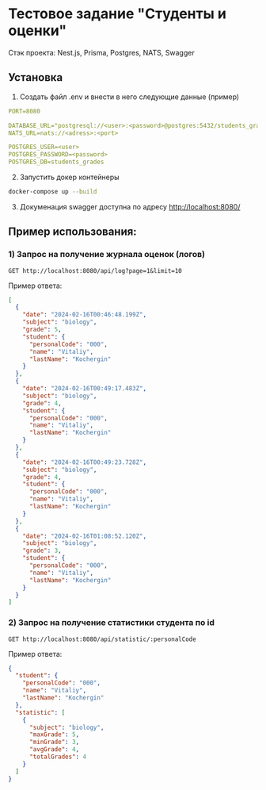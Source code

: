 # Тестовое задание "Студенты и оценки"

Стэк проекта: Nest.js, Prisma, Postgres, NATS, Swagger

## Установка

1. Создать файл .env и внести в него следующие данные (пример)
```yaml
PORT=8080

DATABASE_URL="postgresql://<user>:<password>@postgres:5432/students_grades"
NATS_URL=nats://<adress>:<port>

POSTGRES_USER=<user>
POSTGRES_PASSWORD=<password>
POSTGRES_DB=students_grades
```
2. Запустить докер контейнеры
```bash
docker-compose up --build
```
3. Докуменация swagger доступна по адресу [http://localhost:8080/](http://localhost:8080/)

## Пример использования:

### 1) Запрос на получение журнала оценок (логов)

```http
GET http://localhost:8080/api/log?page=1&limit=10
```

Пример ответа:
```json
[
  {
    "date": "2024-02-16T00:46:48.199Z",
    "subject": "biology",
    "grade": 5,
    "student": {
      "personalCode": "000",
      "name": "Vitaliy",
      "lastName": "Kochergin"
    }
  },
  {
    "date": "2024-02-16T00:49:17.483Z",
    "subject": "biology",
    "grade": 4,
    "student": {
      "personalCode": "000",
      "name": "Vitaliy",
      "lastName": "Kochergin"
    }
  },
  {
    "date": "2024-02-16T00:49:23.728Z",
    "subject": "biology",
    "grade": 4,
    "student": {
      "personalCode": "000",
      "name": "Vitaliy",
      "lastName": "Kochergin"
    }
  },
  {
    "date": "2024-02-16T01:08:52.120Z",
    "subject": "biology",
    "grade": 3,
    "student": {
      "personalCode": "000",
      "name": "Vitaliy",
      "lastName": "Kochergin"
    }
  }
]
```

### 2) Запрос на получение статистики студента по id

```http
GET http://localhost:8080/api/statistic/:personalCode
```

Пример ответа:
```json
{
  "student": {
    "personalCode": "000",
    "name": "Vitaliy",
    "lastName": "Kochergin"
  },
  "statistic": [
    {
      "subject": "biology",
      "maxGrade": 5,
      "minGrade": 3,
      "avgGrade": 4,
      "totalGrades": 4
    }
  ]
}
```
